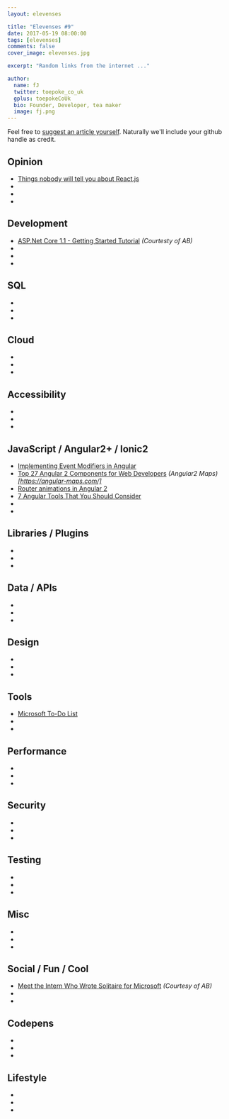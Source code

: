 ```yaml
---
layout: elevenses

title: "Elevenses #9"
date: 2017-05-19 08:00:00
tags: [elevenses]
comments: false
cover_image: elevenses.jpg

excerpt: "Random links from the internet ..."

author:
  name: fJ
  twitter: toepoke_co_uk
  gplus: toepokeCoUk
  bio: Founder, Developer, tea maker
  image: fj.png
---
```


Feel free to [suggest an article yourself](https://github.com/toepoke/toepoke.github.io/issues).  Naturally we'll include your github handle as credit.

## Opinion
* [Things nobody will tell you about React.js](https://medium.com/@gianluca.guarini/things-nobody-will-tell-you-about-react-js-3a373c1b03b4)
* []()
* []()
* []()

## Development
* [ASP.Net Core 1.1 - Getting Started Tutorial](http://www.dotnetcurry.com/aspnet/1329/aspnet-core-11-what-is-new) *(Courtesty of AB)*
* []()
* []()
* []()

## SQL
* []()
* []()
* []()

## Cloud
* []()
* []()
* []()

## Accessibility
* []()
* []()
* []()

## JavaScript / Angular2+ / Ionic2
* [Implementing Event Modifiers in Angular](https://netbasal.com/implementing-event-modifiers-in-angular-87e1a07969ce)
* [Top 27 Angular 2 Components for Web Developers](https://colorlib.com/wp/angular-2-components/) *(Angular2 Maps)[https://angular-maps.com/]*
* [Router animations in Angular 2](http://jasonwatmore.com/post/2017/04/19/angular-2-4-router-animation-tutorial-example)
* [7 Angular Tools That You Should Consider](http://blog.mgechev.com/2017/04/23/angular-tooling-codelyzer-angular-cli-ngrev/)
* []()
* []()

## Libraries / Plugins
* []()
* []()
* []()

## Data / APIs
* []()
* []()
* []()

## Design
* []()
* []()
* []()

## Tools
* [Microsoft To-Do List](https://todo.microsoft.com)
* []()
* []()

## Performance
* []()
* []()
* []()

## Security
* []()
* []()
* []()

## Testing
* []()
* []()
* []()

## Misc
* []()
* []()
* []()

## Social / Fun / Cool
* [Meet the Intern Who Wrote Solitaire for Microsoft](https://www.youtube.com/watch?v=3x5VAg1HJIg) *(Courtesy of AB)*
* []()
* []()

## Codepens
* []()
* []()
* []()

## Lifestyle
* []()
* []()
* []()

